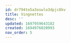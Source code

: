 ```yaml
---
id: dr794to5a3oswlo3dpjc8kv
title: Vingnettes
desc: ''
updated: 1697959643182
created: 1694976020993
nav_order: 5
---
```

